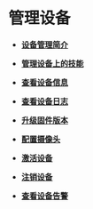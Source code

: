 # 管理设备<a name="hilens_02_0006"></a>

-   **[设备管理简介](设备管理简介.md)**  

-   **[管理设备上的技能](管理设备上的技能.md)**  

-   **[查看设备信息](查看设备信息.md)**  

-   **[查看设备日志](查看设备日志.md)**  

-   **[升级固件版本](升级固件版本.md)**  

-   **[配置摄像头](配置摄像头.md)**  

-   **[激活设备](激活设备.md)**  

-   **[注销设备](注销设备.md)**  

-   **[查看设备告警](查看设备告警.md)**  


